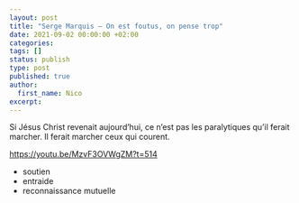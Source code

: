 ```yaml
---
layout: post
title: "Serge Marquis — On est foutus, on pense trop"
date: 2021-09-02 00:00:00 +02:00
categories:
tags: []
status: publish
type: post
published: true
author:
  first_name: Nico
excerpt:
---
```


Si Jésus Christ revenait aujourd’hui, ce n’est pas les paralytiques qu’il ferait marcher. Il ferait marcher ceux qui courent.


<https://youtu.be/MzvF3OVWgZM?t=514>

- soutien
- entraide
- reconnaissance mutuelle
